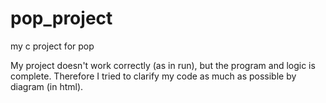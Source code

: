 # pop_project
my c project for pop


My project doesn't work correctly (as in run), but the program and logic is complete. Therefore I tried to clarify my code as much as possible by diagram (in html).
